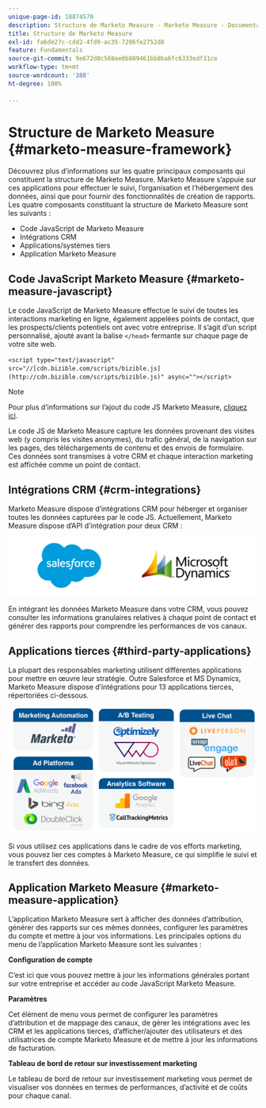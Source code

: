 ```yaml
---
unique-page-id: 18874570
description: Structure de Marketo Measure - Marketo Measure - Documentation du produit
title: Structure de Marketo Measure
exl-id: fa6de27c-cdd2-4fd9-ac35-7286fe2752d8
feature: Fundamentals
source-git-commit: 9e672d0c568ee0b889461bb8ba6fc6333edf31ce
workflow-type: tm+mt
source-wordcount: '388'
ht-degree: 100%

---
```


# Structure de Marketo Measure {#marketo-measure-framework}

Découvrez plus d’informations sur les quatre principaux composants qui constituent la structure de Marketo Measure. Marketo Measure s’appuie sur ces applications pour effectuer le suivi, l’organisation et l’hébergement des données, ainsi que pour fournir des fonctionnalités de création de rapports. Les quatre composants constituant la structure de Marketo Measure sont les suivants :

* Code JavaScript de Marketo Measure
* Intégrations CRM
* Applications/systèmes tiers
* Application Marketo Measure

## Code JavaScript Marketo Measure {#marketo-measure-javascript}

Le code JavaScript de Marketo Measure effectue le suivi de toutes les interactions marketing en ligne, également appelées points de contact, que les prospects/clients potentiels ont avec votre entreprise. Il s’agit d’un script personnalisé, ajouté avant la balise `</head>` fermante sur chaque page de votre site web.

`<script type="text/javascript" src="//[cdn.bizible.com/scripts/bizible.js](http://cdn.bizible.com/scripts/bizible.js)" async=""></script>`

>[!NOTE]
>
>Pour plus d’informations sur l’ajout du code JS Marketo Measure, [cliquez ici](/help/marketo-measure-tracking/setting-up-tracking/adding-marketo-measure-script.md).

Le code JS de Marketo Measure capture les données provenant des visites web (y compris les visites anonymes), du trafic général, de la navigation sur les pages, des téléchargements de contenu et des envois de formulaire. Ces données sont transmises à votre CRM et chaque interaction marketing est affichée comme un point de contact.

## Intégrations CRM {#crm-integrations}

Marketo Measure dispose d’intégrations CRM pour héberger et organiser toutes les données capturées par le code JS. Actuellement, Marketo Measure dispose d’API d’intégration pour deux CRM :

![](assets/1-2.png)

En intégrant les données Marketo Measure dans votre CRM, vous pouvez consulter les informations granulaires relatives à chaque point de contact et générer des rapports pour comprendre les performances de vos canaux.

## Applications tierces {#third-party-applications}

La plupart des responsables marketing utilisent différentes applications pour mettre en œuvre leur stratégie. Outre Salesforce et MS Dynamics, Marketo Measure dispose d’intégrations pour 13 applications tierces, répertoriées ci-dessous.

![](assets/2-1.png)

Si vous utilisez ces applications dans le cadre de vos efforts marketing, vous pouvez lier ces comptes à Marketo Measure, ce qui simplifie le suivi et le transfert des données.

## Application Marketo Measure {#marketo-measure-application}

L’application Marketo Measure sert à afficher des données d’attribution, générer des rapports sur ces mêmes données, configurer les paramètres du compte et mettre à jour vos informations. Les principales options du menu de l’application Marketo Measure sont les suivantes :

**Configuration de compte**

C’est ici que vous pouvez mettre à jour les informations générales portant sur votre entreprise et accéder au code JavaScript Marketo Measure.

**Paramètres**

Cet élément de menu vous permet de configurer les paramètres d’attribution et de mappage des canaux, de gérer les intégrations avec les CRM et les applications tierces, d’afficher/ajouter des utilisateurs et des utilisatrices de compte Marketo Measure et de mettre à jour les informations de facturation.

**Tableau de bord de retour sur investissement marketing**

Le tableau de bord de retour sur investissement marketing vous permet de visualiser vos données en termes de performances, d’activité et de coûts pour chaque canal.
